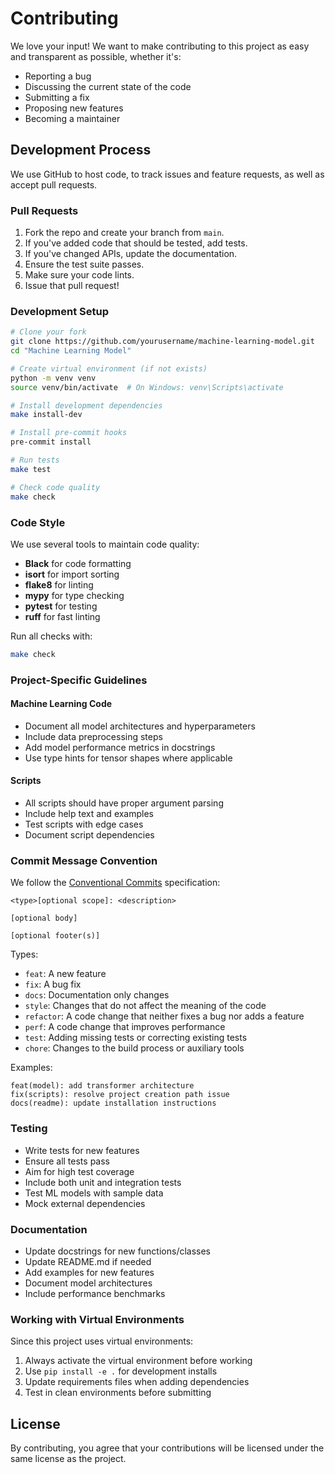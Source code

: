 # Contributing

We love your input! We want to make contributing to this project as easy and transparent as possible, whether it's:

- Reporting a bug
- Discussing the current state of the code
- Submitting a fix
- Proposing new features
- Becoming a maintainer

## Development Process

We use GitHub to host code, to track issues and feature requests, as well as accept pull requests.

### Pull Requests

1. Fork the repo and create your branch from `main`.
2. If you've added code that should be tested, add tests.
3. If you've changed APIs, update the documentation.
4. Ensure the test suite passes.
5. Make sure your code lints.
6. Issue that pull request!

### Development Setup

```bash
# Clone your fork
git clone https://github.com/yourusername/machine-learning-model.git
cd "Machine Learning Model"

# Create virtual environment (if not exists)
python -m venv venv
source venv/bin/activate  # On Windows: venv\Scripts\activate

# Install development dependencies
make install-dev

# Install pre-commit hooks
pre-commit install

# Run tests
make test

# Check code quality
make check
```

### Code Style

We use several tools to maintain code quality:

- **Black** for code formatting
- **isort** for import sorting
- **flake8** for linting
- **mypy** for type checking
- **pytest** for testing
- **ruff** for fast linting

Run all checks with:
```bash
make check
```

### Project-Specific Guidelines

#### Machine Learning Code
- Document all model architectures and hyperparameters
- Include data preprocessing steps
- Add model performance metrics in docstrings
- Use type hints for tensor shapes where applicable

#### Scripts
- All scripts should have proper argument parsing
- Include help text and examples
- Test scripts with edge cases
- Document script dependencies

### Commit Message Convention

We follow the [Conventional Commits](https://www.conventionalcommits.org/) specification:

```
<type>[optional scope]: <description>

[optional body]

[optional footer(s)]
```

Types:
- `feat`: A new feature
- `fix`: A bug fix
- `docs`: Documentation only changes
- `style`: Changes that do not affect the meaning of the code
- `refactor`: A code change that neither fixes a bug nor adds a feature
- `perf`: A code change that improves performance
- `test`: Adding missing tests or correcting existing tests
- `chore`: Changes to the build process or auxiliary tools

Examples:
```
feat(model): add transformer architecture
fix(scripts): resolve project creation path issue
docs(readme): update installation instructions
```

### Testing

- Write tests for new features
- Ensure all tests pass
- Aim for high test coverage
- Include both unit and integration tests
- Test ML models with sample data
- Mock external dependencies

### Documentation

- Update docstrings for new functions/classes
- Update README.md if needed
- Add examples for new features
- Document model architectures
- Include performance benchmarks

### Working with Virtual Environments

Since this project uses virtual environments:

1. Always activate the virtual environment before working
2. Use `pip install -e .` for development installs
3. Update requirements files when adding dependencies
4. Test in clean environments before submitting

## License

By contributing, you agree that your contributions will be licensed under the same license as the project.
